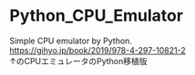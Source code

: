 # Python_CPU_Emulator
Simple CPU emulator by Python.  
https://gihyo.jp/book/2019/978-4-297-10821-2  
↑のCPUエミュレータのPython移植版  

